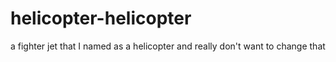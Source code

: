 # helicopter-helicopter
a fighter jet that I named as a helicopter and really don't want to change that
